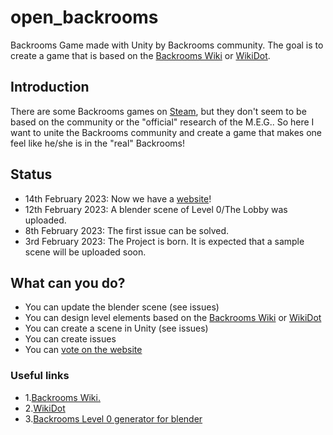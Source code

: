 # open_backrooms
Backrooms Game made with Unity by Backrooms community. The goal is to create a game that is based on the [Backrooms Wiki](https://backrooms.fandom.com/wiki/Backrooms_Wiki) or [WikiDot](http://backrooms-wiki.wikidot.com/). 

## Introduction
There are some Backrooms games on [Steam](https://store.steampowered.com/search/?term=Backrooms), but they don't seem to be based on the community or the "official" research of the M.E.G.. So here I want to unite the Backrooms community and create a game that makes one feel like he/she is in the "real" Backrooms! 

## Status
- 14th February 2023: Now we have a [website](openbackrooms.wordpress.com)! 
- 12th February 2023: A blender scene of Level 0/The Lobby was uploaded.
- 8th February 2023: The first issue can be solved.
- 3rd February 2023: The Project is born. It is expected that a sample scene will be uploaded soon. 

## What can you do? 
- You can update the blender scene (see issues)
- You can design level elements based on the [Backrooms Wiki](https://backrooms.fandom.com/wiki/Backrooms_Wiki) or [WikiDot](http://backrooms-wiki.wikidot.com/) 
- You can create a scene in Unity (see issues)
- You can create issues
- You can [vote on the website](openbackrooms.wordpress.com/polls) 

### Useful links 
- 1.[Backrooms Wiki.](https://backrooms.fandom.com/wiki/Backrooms_Wiki)
- 2.[WikiDot](http://backrooms-wiki.wikidot.com/) 
- 3.[Backrooms Level 0 generator for blender](https://github.com/AlbertDaYoungYT/TheBackroomsMapGenerator) 
